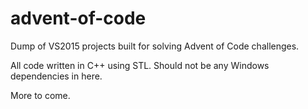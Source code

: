 # advent-of-code

Dump of VS2015 projects built for solving Advent of Code challenges.

All code written in C++ using STL.  Should not be any Windows dependencies in here.

More to come.
